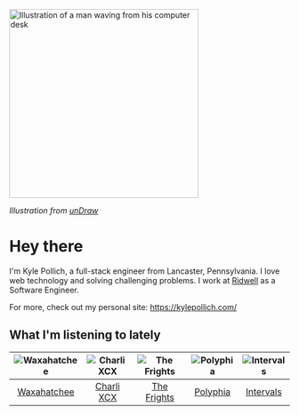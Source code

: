 <img src="https://user-images.githubusercontent.com/6766512/87306713-6f79d900-c4e6-11ea-989a-3242cbfc50c2.png" alt="Illustration of a man waving from his computer desk" height="340" />

_Illustration from [unDraw](https://undraw.co/)_

# Hey there

I'm Kyle Pollich, a full-stack engineer from Lancaster, Pennsylvania. I love web technology and solving challenging problems.
I work at [Ridwell](https://www.ridwell.com/) as a Software Engineer.

For more, check out my personal site: https://kylepollich.com/

## What I'm listening to lately

<!-- begin artists -->
  |![Waxahatchee](https://i.scdn.co/image/373dbf846d126d506ed7855858495e156225fb12)|![Charli XCX](https://i.scdn.co/image/a6d36a58631ff8163f2cff6eb1d75b8d3cc2005b)|![The Frights](https://i.scdn.co/image/b2b8fa93fe1adec4010a4e14228240537b9e56f2)|![Polyphia](https://i.scdn.co/image/19064b362422abad8f6db31878fa1d740d91e969)|![Intervals](https://i.scdn.co/image/91ae86d5e7098fc8c291daed8c90b225aab30155)|
  |:---:|:---:|:---:|:---:|:---:|
  |[Waxahatchee](https://open.spotify.com/artist/5IWCU0V9evBlW4gIeGY4zF)|[Charli XCX](https://open.spotify.com/artist/25uiPmTg16RbhZWAqwLBy5)|[The Frights](https://open.spotify.com/artist/2HSEdXKVq1WWtBbsIeNjRX)|[Polyphia](https://open.spotify.com/artist/4vGrte8FDu062Ntj0RsPiZ)|[Intervals](https://open.spotify.com/artist/0xpJGyjbEzkWSNfcf2tcMl)|
<!-- end artists -->
